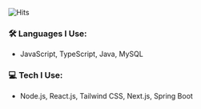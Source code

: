 ![Hits](https://hits.seeyoufarm.com/api/count/incr/badge.svg?url=https%3A%2F%2Fgithub.com%2Fsardor-m%2Fhit-counter&count_bg=%23F5C700&title_bg=%23939494&icon=&icon_color=%23E7E7E7&title=hits&edge_flat=false)

### 🛠 Languages I Use:
- JavaScript, TypeScript, Java, MySQL

### 💻 Tech I Use: 
- Node.js, React.js, Tailwind CSS, Next.js, Spring Boot
